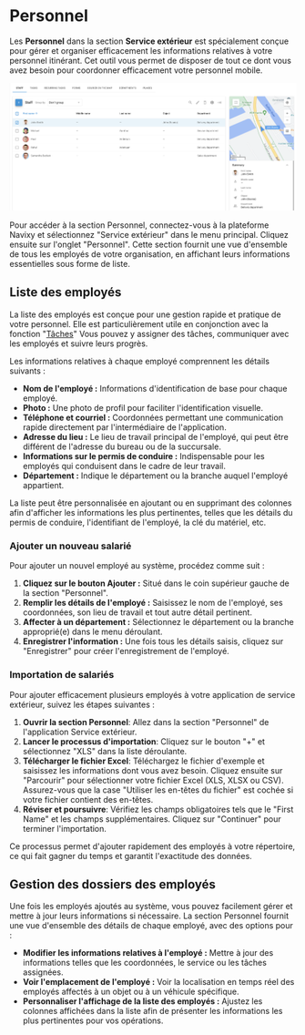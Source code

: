 # Personnel

Les **Personnel** dans la section **Service extérieur** est spécialement conçue pour gérer et organiser efficacement les informations relatives à votre personnel itinérant. Cet outil vous permet de disposer de tout ce dont vous avez besoin pour coordonner efficacement votre personnel mobile.

![](../../guide-de-litilizateur/service-exterieur/attachments/image-20240816-171918.png)

Pour accéder à la section Personnel, connectez-vous à la plateforme Navixy et sélectionnez "Service extérieur" dans le menu principal. Cliquez ensuite sur l'onglet "Personnel". Cette section fournit une vue d'ensemble de tous les employés de votre organisation, en affichant leurs informations essentielles sous forme de liste.

## Liste des employés

La liste des employés est conçue pour une gestion rapide et pratique de votre personnel. Elle est particulièrement utile en conjonction avec la fonction "[Tâches](taches.md)" Vous pouvez y assigner des tâches, communiquer avec les employés et suivre leurs progrès.

Les informations relatives à chaque employé comprennent les détails suivants :

* **Nom de l'employé :** Informations d'identification de base pour chaque employé.
* **Photo :** Une photo de profil pour faciliter l'identification visuelle.
* **Téléphone et courriel :** Coordonnées permettant une communication rapide directement par l'intermédiaire de l'application.
* **Adresse du lieu :** Le lieu de travail principal de l'employé, qui peut être différent de l'adresse du bureau ou de la succursale.
* **Informations sur le permis de conduire :** Indispensable pour les employés qui conduisent dans le cadre de leur travail.
* **Département :** Indique le département ou la branche auquel l'employé appartient.

La liste peut être personnalisée en ajoutant ou en supprimant des colonnes afin d'afficher les informations les plus pertinentes, telles que les détails du permis de conduire, l'identifiant de l'employé, la clé du matériel, etc.

### Ajouter un nouveau salarié

Pour ajouter un nouvel employé au système, procédez comme suit :

1. **Cliquez sur le bouton Ajouter :** Situé dans le coin supérieur gauche de la section "Personnel".
2. **Remplir les détails de l'employé :** Saisissez le nom de l'employé, ses coordonnées, son lieu de travail et tout autre détail pertinent.
3. **Affecter à un département :** Sélectionnez le département ou la branche approprié(e) dans le menu déroulant.
4. **Enregistrer l'information :** Une fois tous les détails saisis, cliquez sur "Enregistrer" pour créer l'enregistrement de l'employé.

### Importation de salariés

Pour ajouter efficacement plusieurs employés à votre application de service extérieur, suivez les étapes suivantes :

1. **Ouvrir la section Personnel**: Allez dans la section "Personnel" de l'application Service extérieur.
2. **Lancer le processus d'importation**: Cliquez sur le bouton "+" et sélectionnez "XLS" dans la liste déroulante.
3. **Télécharger le fichier Excel**: Téléchargez le fichier d'exemple et saisissez les informations dont vous avez besoin. Cliquez ensuite sur "Parcourir" pour sélectionner votre fichier Excel (XLS, XLSX ou CSV). Assurez-vous que la case "Utiliser les en-têtes du fichier" est cochée si votre fichier contient des en-têtes.
4. **Réviser et poursuivre**: Vérifiez les champs obligatoires tels que le "First Name" et les champs supplémentaires. Cliquez sur "Continuer" pour terminer l'importation.

Ce processus permet d'ajouter rapidement des employés à votre répertoire, ce qui fait gagner du temps et garantit l'exactitude des données.

## Gestion des dossiers des employés

Une fois les employés ajoutés au système, vous pouvez facilement gérer et mettre à jour leurs informations si nécessaire. La section Personnel fournit une vue d'ensemble des détails de chaque employé, avec des options pour :

* **Modifier les informations relatives à l'employé :** Mettre à jour des informations telles que les coordonnées, le service ou les tâches assignées.
* **Voir l'emplacement de l'employé :** Voir la localisation en temps réel des employés affectés à un objet ou à un véhicule spécifique.
* **Personnaliser l'affichage de la liste des employés :** Ajustez les colonnes affichées dans la liste afin de présenter les informations les plus pertinentes pour vos opérations.
